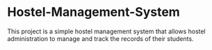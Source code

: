 # Hostel-Management-System
This project is a simple hostel management system that allows hostel administration to manage and track the records of their students.
